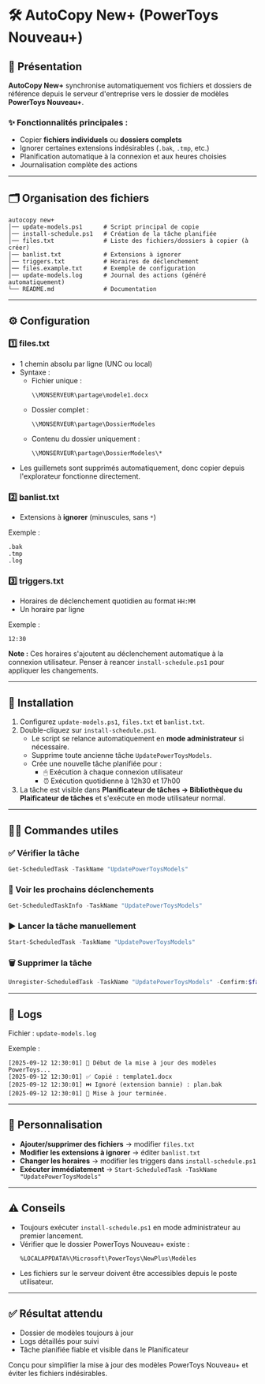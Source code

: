 # 🛠 AutoCopy New+ (PowerToys Nouveau+)

## 📌 Présentation

**AutoCopy New+** synchronise automatiquement vos fichiers et dossiers de référence depuis le serveur d'entreprise vers le dossier de modèles **PowerToys Nouveau+**.

### ✨ Fonctionnalités principales :

- Copier **fichiers individuels** ou **dossiers complets**
- Ignorer certaines extensions indésirables (`.bak`, `.tmp`, etc.)
- Planification automatique à la connexion et aux heures choisies
- Journalisation complète des actions

---

## 🗂️ Organisation des fichiers

```
autocopy new+
│── update-models.ps1      # Script principal de copie
│── install-schedule.ps1   # Création de la tâche planifiée
│── files.txt              # Liste des fichiers/dossiers à copier (à créer)
│── banlist.txt            # Extensions à ignorer
│── triggers.txt           # Horaires de déclenchement
│── files.example.txt      # Exemple de configuration
│── update-models.log      # Journal des actions (généré automatiquement)
└── README.md              # Documentation
```

---

## ⚙️ Configuration

### 1️⃣ files.txt

- 1 chemin absolu par ligne (UNC ou local)
- Syntaxe :
  - Fichier unique :
    ```
    \\MONSERVEUR\partage\modele1.docx
    ```
  - Dossier complet :
    ```
    \\MONSERVEUR\partage\DossierModeles
    ```
  - Contenu du dossier uniquement :
    ```
    \\MONSERVEUR\partage\DossierModeles\*
    ```
- Les guillemets sont supprimés automatiquement, donc copier depuis l'explorateur fonctionne directement.

### 2️⃣ banlist.txt

- Extensions à **ignorer** (minuscules, sans `*`)

Exemple :

```
.bak
.tmp
.log
```

### 3️⃣ triggers.txt

- Horaires de déclenchement quotidien au format `HH:MM`
- Un horaire par ligne

Exemple :

```
12:30
```

**Note :** Ces horaires s'ajoutent au déclenchement automatique à la connexion utilisateur. Penser à reancer `install-schedule.ps1` pour appliquer les changements.

---

## 🚀 Installation

1. Configurez `update-models.ps1`, `files.txt` et `banlist.txt`.
2. Double-cliquez sur `install-schedule.ps1`.
   - Le script se relance automatiquement en **mode administrateur** si nécessaire.
   - Supprime toute ancienne tâche `UpdatePowerToysModels`.
   - Crée une nouvelle tâche planifiée pour :
     - 🖱 Exécution à chaque connexion utilisateur
     - ⏰ Exécution quotidienne à 12h30 et 17h00
3. La tâche est visible dans **Planificateur de tâches → Bibliothèque du Plaificateur de tâches** et s'exécute en mode utilisateur normal.

---

## 🧑‍💻 Commandes utiles

### ✅ Vérifier la tâche

```powershell
Get-ScheduledTask -TaskName "UpdatePowerToysModels"
```

### 📅 Voir les prochains déclenchements

```powershell
Get-ScheduledTaskInfo -TaskName "UpdatePowerToysModels"
```

### ▶️ Lancer la tâche manuellement

```powershell
Start-ScheduledTask -TaskName "UpdatePowerToysModels"
```

### 🗑️ Supprimer la tâche

```powershell
Unregister-ScheduledTask -TaskName "UpdatePowerToysModels" -Confirm:$false
```

---

## 📄 Logs

Fichier : `update-models.log`

Exemple :

```
[2025-09-12 12:30:01] 🔄 Début de la mise à jour des modèles PowerToys...
[2025-09-12 12:30:01] ✅ Copié : template1.docx
[2025-09-12 12:30:01] ⏭️ Ignoré (extension bannie) : plan.bak
[2025-09-12 12:30:01] 🎉 Mise à jour terminée.
```

---

## 🔧 Personnalisation

- **Ajouter/supprimer des fichiers** → modifier `files.txt`
- **Modifier les extensions à ignorer** → éditer `banlist.txt`
- **Changer les horaires** → modifier les triggers dans `install-schedule.ps1`
- **Exécuter immédiatement** → `Start-ScheduledTask -TaskName "UpdatePowerToysModels"`

---

## ⚠️ Conseils

- Toujours exécuter `install-schedule.ps1` en mode administrateur au premier lancement.
- Vérifier que le dossier PowerToys Nouveau+ existe :
  ```
  %LOCALAPPDATA%\Microsoft\PowerToys\NewPlus\Modèles
  ```
- Les fichiers sur le serveur doivent être accessibles depuis le poste utilisateur.

---

## ✅ Résultat attendu

- Dossier de modèles toujours à jour
- Logs détaillés pour suivi
- Tâche planifiée fiable et visible dans le Planificateur

Conçu pour simplifier la mise à jour des modèles PowerToys Nouveau+ et éviter les fichiers indésirables.
